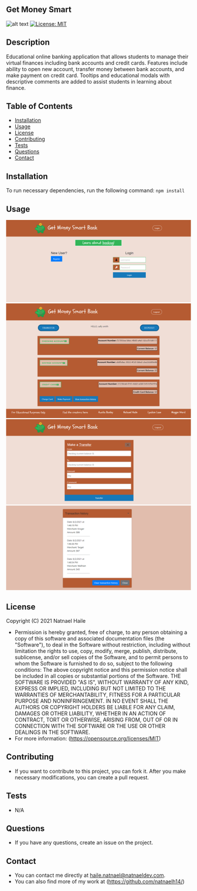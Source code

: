 
## Get Money Smart
![alt text](https://img.shields.io/github/last-commit/natnael14/-portfolio-website)
[![License: MIT](https://img.shields.io/badge/License-MIT-yellow.svg)](https://opensource.org/licenses/MIT)
## Description
Educational online banking application that allows students to manage their virtual finances including bank accounts and credit cards. Features include ability to open new account, transfer money between bank accounts, and make payment on credit card. Tooltips and educational modals with descriptive comments are added to assist students in learning about finance.
## Table of Contents
* [Installation](#Installation)
* [Usage](#Usage)
* [License](#License)
* [Contributing](#Contribution)
* [Tests](#Tests)
* [Questions](#Questions)
* [Contact](#Contact)
## Installation

To run necessary dependencies, run the following command:
    ```
    npm install
    ```
## Usage
![alt text](\img\screenshot-login-page.png)
![alt text](\img\screenshot-dashboard-page.png)
![alt text](\img\screenshot-transfer-page.png)
![alt text](\img\screenshot-view-history-page.png)
## License
Copyright (C) 2021 Natnael Haile

* Permission is hereby granted, free of charge, to any person obtaining a copy of this software and associated documentation files (the "Software"), to deal in the Software without restriction, including without limitation the rights to use, copy, modify, merge, publish, distribute, sublicense, and/or sell copies of the Software, and to permit persons to whom the Software is furnished to do so, subject to the following conditions:
      The above copyright notice and this permission notice shall be included in all copies or substantial portions of the Software.
      THE SOFTWARE IS PROVIDED "AS IS", WITHOUT WARRANTY OF ANY KIND, EXPRESS OR IMPLIED, INCLUDING BUT NOT LIMITED TO THE WARRANTIES OF MERCHANTABILITY, FITNESS FOR A PARTICULAR PURPOSE AND NONINFRINGEMENT. IN NO EVENT SHALL THE AUTHORS OR COPYRIGHT HOLDERS BE LIABLE FOR ANY CLAIM, DAMAGES OR OTHER LIABILITY, WHETHER IN AN ACTION OF CONTRACT, TORT OR OTHERWISE, ARISING FROM, OUT OF OR IN CONNECTION WITH THE SOFTWARE OR THE USE OR OTHER DEALINGS IN THE SOFTWARE.
* For more information: (https://opensource.org/licenses/MIT)
## Contributing
* If you want to contribute to this project, you can fork it. After you make necessary modifications, you can create a pull request.
## Tests
* N/A
## Questions
* If you have any questions, create an issue on the project.
## Contact
* You can contact me directly at haile.natnael@natnaeldev.com. 
* You can also find more of my work at (https://github.com/natnaelh14/)